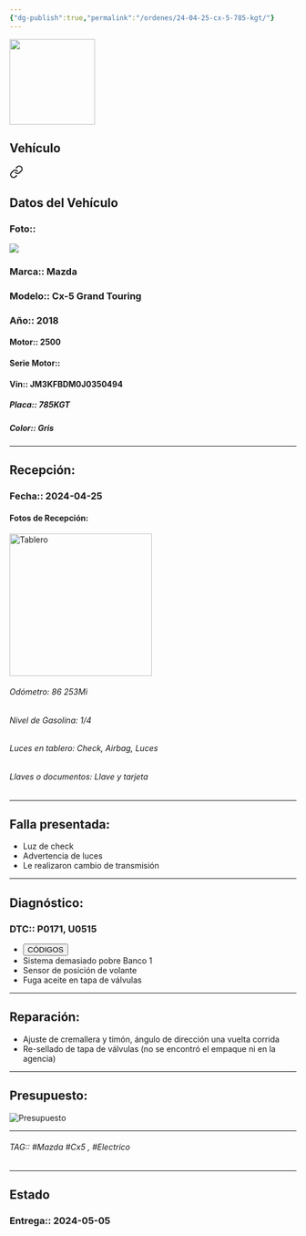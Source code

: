 ```yaml
---
{"dg-publish":true,"permalink":"/ordenes/24-04-25-cx-5-785-kgt/"}
---
```


<img src="https://lh3.googleusercontent.com/d/137fl3TIZ0-PU8b-Pt0bsjclwHub_u78G" width="150">

## Vehículo

<div class="transclusion internal-embed is-loaded"><a class="markdown-embed-link" href="/vehiculos/mazda/cx-5-785-kgt/#datos-del-vehiculo" aria-label="Open link"><svg xmlns="http://www.w3.org/2000/svg" width="24" height="24" viewBox="0 0 24 24" fill="none" stroke="currentColor" stroke-width="2" stroke-linecap="round" stroke-linejoin="round" class="svg-icon lucide-link"><path d="M10 13a5 5 0 0 0 7.54.54l3-3a5 5 0 0 0-7.07-7.07l-1.72 1.71"></path><path d="M14 11a5 5 0 0 0-7.54-.54l-3 3a5 5 0 0 0 7.07 7.07l1.71-1.71"></path></svg></a><div class="markdown-embed">



## Datos del Vehículo 
### Foto:: 
<img src="https://lh3.googleusercontent.com/d/1THFLirHQPec1jUC-xLt_CeKq27ZLSSBi">

### Marca:: Mazda
### Modelo:: Cx-5 Grand Touring
### Año:: 2018
#### Motor:: 2500
#### Serie Motor:: 
#### Vin:: JM3KFBDM0J0350494
##### Placa:: 785KGT
##### Color:: Gris
---


</div></div>


## Recepción:
### Fecha:: 2024-04-25
#### Fotos de Recepción: 
<img src="https://lh3.googleusercontent.com/d/1TDqgYVdm1QYKZx3tfbpU-VInuNaY8pZ6" width="250" Alt="Tablero">

###### Odómetro: 86 253Mi
###### Nivel de Gasolina: 1/4
###### Luces en tablero: Check, Airbag, Luces
###### Llaves o documentos: Llave y tarjeta

---

## Falla presentada:
- Luz de check 
- Advertencia de luces 
- Le realizaron cambio de transmisión 


---

## Diagnóstico:
### DTC:: P0171, U0515

- <a href="https://usait.x431.com/Home/Report/reportDetail/diagnose_record_id/bbe5f10cgeKw54KwKwAEoG2Ylp/report_type/D/l/es/timezone/-6"><button class="btn success">CÓDIGOS</button></a>
- Sistema demasiado pobre Banco 1
- Sensor de posición de volante 
- Fuga aceite en tapa de válvulas 

---
## Reparación:
- Ajuste de cremallera y timón, ángulo de dirección una vuelta corrida 
- Re-sellado de tapa de válvulas (no se encontró el empaque ni en la agencia)

---

## Presupuesto:

<img src="https://lh3.googleusercontent.com/d/" Alt="Presupuesto">

---

###### TAG:: #Mazda #Cx5 , #Electrico 

---

## Estado

### Entrega:: 2024-05-05


